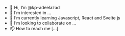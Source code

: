 - 👋 Hi, I’m @kp-adeelazad
- 👀 I’m interested in ...
- 🌱 I’m currently learning Javascript, React and Svelte js
- 💞️ I’m looking to collaborate on ...
- 📫 How to reach me [...]

<!---
kp-adeelazad/kp-adeelazad is a ✨ special ✨ repository because its `README.md` (this file) appears on your GitHub profile.
You can click the Preview link to take a look at your changes.
--->
